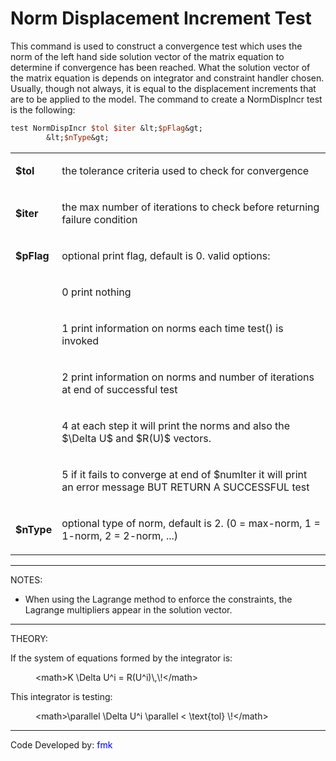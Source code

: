 # Norm Displacement Increment Test

<p>This command is used to construct a convergence test which uses the
norm of the left hand side solution vector of the matrix equation to
determine if convergence has been reached. What the solution vector of
the matrix equation is depends on integrator and constraint handler
chosen. Usually, though not always, it is equal to the displacement
increments that are to be applied to the model. The command to create a
NormDispIncr test is the following:</p>

```tcl
test NormDispIncr $tol $iter &lt;$pFlag&gt;
        &lt;$nType&gt;
```

<table>
<tbody>
<tr class="odd">
<td><p><strong>$tol</strong></p></td>
<td><p>the tolerance criteria used to check for convergence</p></td>
</tr>
<tr class="even">
<td><p><strong>$iter</strong></p></td>
<td><p>the max number of iterations to check before returning failure
condition</p></td>
</tr>
<tr class="odd">
<td><p><strong>$pFlag</strong></p></td>
<td><p>optional print flag, default is 0. valid options:</p></td>
</tr>
<tr class="even">
<td></td>
<td><p>0 print nothing</p></td>
</tr>
<tr class="odd">
<td></td>
<td><p>1 print information on norms each time test() is invoked</p></td>
</tr>
<tr class="even">
<td></td>
<td><p>2 print information on norms and number of iterations at end of
successful test</p></td>
</tr>
<tr class="odd">
<td></td>
<td><p>4 at each step it will print the norms and also the
$\Delta U$ and $R(U)$
vectors.</p></td>
</tr>
<tr class="even">
<td></td>
<td><p>5 if it fails to converge at end of $numIter it will print an
error message BUT RETURN A SUCCESSFUL test</p></td>
</tr>
<tr class="odd">
<td><p><strong>$nType</strong></p></td>
<td><p>optional type of norm, default is 2. (0 = max-norm, 1 = 1-norm, 2
= 2-norm, ...)</p></td>
</tr>
</tbody>
</table>
<hr />
<p>NOTES:</p>
<ul>
<li>When using the Lagrange method to enforce the constraints, the
Lagrange multipliers appear in the solution vector.</li>
</ul>
<hr />
<p>THEORY:</p>
<p>If the system of equations formed by the integrator is:</p>
<dl>
<dt></dt>
<dd>
&lt;math&gt;K \Delta U^i = R(U^i)\,\!&lt;/math&gt;
</dd>
</dl>
<p>This integrator is testing:</p>
<dl>
<dt></dt>
<dd>
&lt;math&gt;\parallel \Delta U^i \parallel &lt; \text{tol}
\!&lt;/math&gt;
</dd>
</dl>
<hr />
<p>Code Developed by: <span style="color:blue"> fmk
</span></p>
